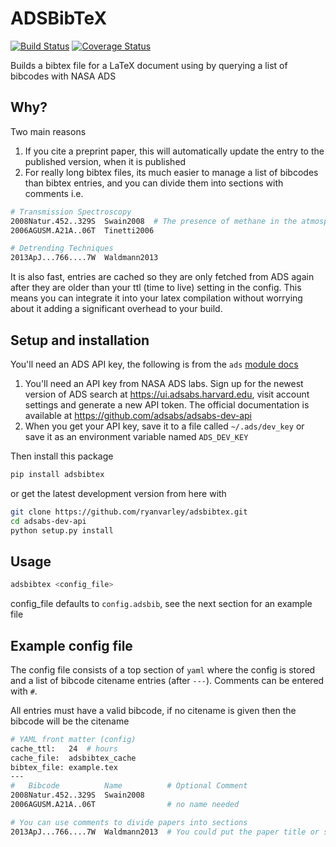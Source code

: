 # ADSBibTeX
[![Build Status](https://api.travis-ci.org/ryanvarley/adsbibtex.png?branch=master)](https://travis-ci.org/ryanvarley/adsbibtex)
[![Coverage Status](https://coveralls.io/repos/ryanvarley/adsbibtex/badge.svg?branch=master&service=github)](https://coveralls.io/github/ryanvarley/adsbibtex?branch=master)

Builds a bibtex file for a LaTeX document using by querying a list of bibcodes with NASA ADS

## Why?

Two main reasons

1. If you cite a preprint paper, this will automatically update the entry to the published version, when it is published
2. For really long bibtex files, its much easier to manage a list of bibcodes than bibtex entries, and you can divide
 them into sections with comments i.e.

```bash
# Transmission Spectroscopy
2008Natur.452..329S  Swain2008  # The presence of methane in the atmosphere of an extrasolar planet
2006AGUSM.A21A..06T  Tinetti2006

# Detrending Techniques
2013ApJ...766....7W  Waldmann2013
```

It is also fast, entries are cached so they are only fetched from ADS again after they are older than your ttl (time to live) setting in the config. This means you can integrate it into your latex compilation without worrying about it adding a significant overhead to your build.

## Setup and installation

You'll need an ADS API key, the following is from the `ads` [module docs](https://github.com/andycasey/ads)

1. You'll need an API key from NASA ADS labs. Sign up for the newest version of ADS search at https://ui.adsabs.harvard.edu, visit account settings and generate a new API token. The official documentation is available at https://github.com/adsabs/adsabs-dev-api
2. When you get your API key, save it to a file called ``~/.ads/dev_key`` or save it as an environment variable named ``ADS_DEV_KEY``

Then install this package

```bash
pip install adsbibtex
```

or get the latest development version from here with

```bash
git clone https://github.com/ryanvarley/adsbibtex.git
cd adsabs-dev-api
python setup.py install
```


## Usage

```bash
adsbibtex <config_file>
```

config_file defaults to `config.adsbib`, see the next section for an example file

## Example config file

The config file consists of a top section of `yaml` where the config is stored and a list of bibcode citename entries
(after `---`). Comments can be entered with `#`.

All entries must have a valid bibcode, if no citename is given then the bibcode will be the citename

```bash
# YAML front matter (config)
cache_ttl:   24  # hours
cache_file:  adsbibtex_cache
bibtex_file: example.tex
---
#   Bibcode          Name          # Optional Comment
2008Natur.452..329S  Swain2008
2006AGUSM.A21A..06T                # no name needed

# You can use comments to divide papers into sections
2013ApJ...766....7W  Waldmann2013  # You could put the paper title or subject here
```